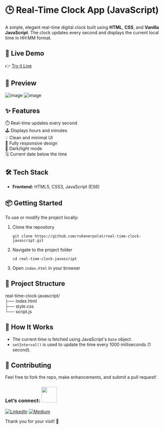 # 🕒 Real-Time Clock App (JavaScript)
A simple, elegant real-time digital clock built using **HTML**, **CSS**, and **Vanilla JavaScript**. The clock updates every second and displays the current local time in HH:MM format.

## 🚀 Live Demo

👉 [Try it Live](https://real-time-clock-javascript.netlify.app/)

## 📸 Preview
![image](https://github.com/user-attachments/assets/32305ff5-5bf2-4c0f-9ddf-2afe40ca8002)
![image](https://github.com/user-attachments/assets/ff7e71cf-ebf5-4494-9549-745a2294fc8d)

## ✨ Features

⏱️ Real-time updates every second <br>
🕹️ Displays hours and minutes <br>
💡 Clean and minimal UI <br>
📱 Fully responsive design <br>
🎨 Dark/light mode <br>
🗓️ Current date below the time

## 🛠️ Tech Stack

- **Frontend:** HTML5, CSS3, JavaScript (ES6)

## 📦 Getting Started

To use or modify the project locally:
1. Clone the repository
   ```
   git clone https://github.com/rukenerpolat/real-time-clock-javascript.git
   ```
2. Navigate to the project folder
   ```
   cd real-time-clock-javascript
   ```
3. Open ```index.html``` in your browser

## 📁 Project Structure

real-time-clock-javascript/ <br>
├── index.html <br>
├── style.css <br>
└── script.js <br>

## 🧠 How It Works
- The current time is fetched using JavaScript's ```Date``` object.
- ```setInterval()``` is used to update the time every 1000 milliseconds (1 second).

## 🤝 Contributing
Feel free to fork the repo, make enhancements, and submit a pull request!  

### Let’s connect: <img src="https://media.giphy.com/media/mGcNjsfWAjY5AEZNw6/giphy.gif" width="50">
[![LinkedIn](https://img.shields.io/badge/-LinkedIn-0A66C2?style=flat&logo=linkedin&logoColor=white)](https://linkedin.com/in/rukenerpolat)
[![Medium](https://img.shields.io/badge/-Medium-12100E?style=flat&logo=medium&logoColor=white)](https://medium.com/@rukenerpolat)


Thank you for your visit! 🖖
